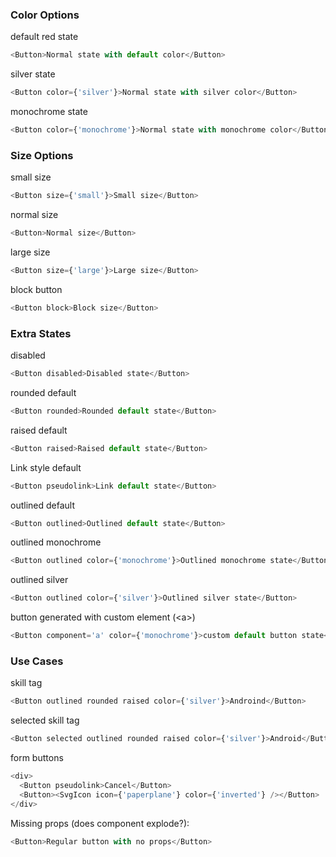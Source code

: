 ### Color Options

default red state

```js
<Button>Normal state with default color</Button>
```

silver state

```js
<Button color={'silver'}>Normal state with silver color</Button>
```

monochrome state

```js
<Button color={'monochrome'}>Normal state with monochrome color</Button>
```

### Size Options

small size

```js
<Button size={'small'}>Small size</Button>
```

normal size

```js
<Button>Normal size</Button>
```

large size

```js
<Button size={'large'}>Large size</Button>
```

block button

```js
<Button block>Block size</Button>
```

### Extra States

disabled

```js
<Button disabled>Disabled state</Button>
```

rounded default

```js
<Button rounded>Rounded default state</Button>
```

raised default

```js
<Button raised>Raised default state</Button>
```

Link style default

```js
<Button pseudolink>Link default state</Button>
```

outlined default

```js
<Button outlined>Outlined default state</Button>
```

outlined monochrome

```js
<Button outlined color={'monochrome'}>Outlined monochrome state</Button>
```

outlined silver

```js
<Button outlined color={'silver'}>Outlined silver state</Button>
```

button generated with custom element (&lt;a&gt;)

```js
<Button component='a' color={'monochrome'}>custom default button state</Button>
```

### Use Cases

skill tag

```js
<Button outlined rounded raised color={'silver'}>Androind</Button>
```

selected skill tag

```js
<Button selected outlined rounded raised color={'silver'}>Android</Button>
```

form buttons

```js
<div>
  <Button pseudolink>Cancel</Button>
  <Button><SvgIcon icon={'paperplane'} color={'inverted'} /></Button>
</div>
```

Missing props (does component explode?):

```js
<Button>Regular button with no props</Button>
```
